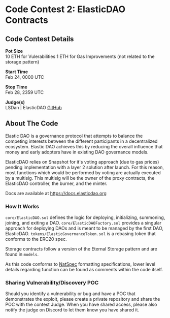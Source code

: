 # Code Contest 2: ElasticDAO Contracts 
## Code Contest Details
**Pot Size**  
10 ETH for Vulerabilities
1 ETH for Gas Improvements (not related to the storage pattern)

**Start Time**  
Feb 24, 0000 UTC

**Stop Time**   
Feb 28, 2359 UTC  
  
**Judge(s)**  
LSDan | ElasticDAO
[GitHub](https://github.com/dmvt)

## About The Code 
Elastic DAO is a governance protocol that attempts to balance the competing interests between the different participants in a decentralized ecosystem. Elastic DAO achieves this by reducing the overall influence that money and early adopters have in existing DAO governance models.

ElasticDAO relies on Snapshot for it's voting approach (due to gas prices) pending implementation with a
layer 2 solution after launch. For this reason, most functions which would be performed by voting are
actually executed by a multisig. This multisig will be the owner of the proxy contracts, the ElasticDAO
controller, the burner, and the minter.

Docs are available at https://docs.elasticdao.org

### How It Works
`core/ElasticDAO.sol` defines the logic for deploying, initializing, summoning, joining, and exiting a DAO. 
`core/ElasticDAOFactory.sol` provides a singular approach for deploying DAOs and is meant to be managed
by the first DAO, ElasticDAO.
`tokens/ElasticGovernanceToken.sol` is a rebasing token that conforms to the ERC20 spec.

Storage contracts follow a version of the Eternal Storage pattern and are found in `models`.

As this code conforms to [NatSpec](https://docs.soliditylang.org/en/v0.7.2/natspec-format.html#natspec-format) formatting specifications, lower level details regarding function can be found as comments within the code itself.

### Sharing Vulnerability/Discovery POC
Should you identify a vulnerability or bug and have a POC that demonstrates the exploit, please create a private repository and share the POC with the contest Judge. When you have shared access, please also notify the judge on Discord to let them know you have shared it.